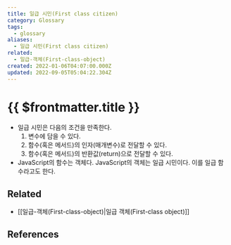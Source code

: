 ```yaml
---
title: 일급 시민(First class citizen)
category: Glossary
tags:
  - glossary
aliases:
  - 일급 시민(First class citizen)
related:
  - 일급-객체(First-class-object)
created: 2022-01-06T04:07:00.000Z
updated: 2022-09-05T05:04:22.304Z
---
```


# {{ $frontmatter.title }}

- 일급 시민은 다음의 조건을 만족한다.
  1.  변수에 담을 수 있다.
  2.  함수(혹은 메서드)의 인자(매개변수)로 전달할 수 있다.
  3.  함수(혹은 메서드)의 반환값(return)으로 전달할 수 있다.
- JavaScript의 함수는 객체다. JavaScript의 객체는 일급 시민이다. 이를 일급 함수라고도 한다.

## Related

- [[일급-객체(First-class-object)|일급 객체(First-class object)]]

## References
